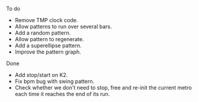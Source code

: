 To do

- Remove TMP clock code.
- Allow patterns to run over several bars.
- Add a random pattern.
- Allow pattern to regenerate.
- Add a superellipse pattern.
- Improve the pattern graph.

Done

- Add stop/start on K2.
- Fix bpm bug with swing pattern.
- Check whether we don't need to stop, free and re-init the current metro
  each time it reaches the end of its run.
